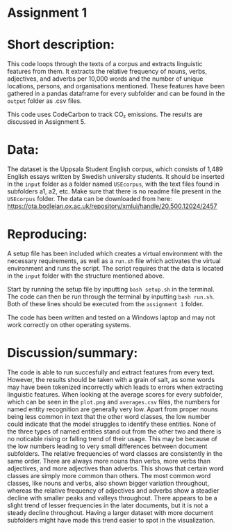 # Assignment 1

# Short description:
This code loops through the texts of a corpus and extracts linguistic features from them. It extracts the relative frequency of nouns, verbs, adjectives, and adverbs per 10,000 words and the number of unique locations, persons, and organisations mentioned. These features have been gathered in a pandas dataframe for every subfolder and can be found in the ```output``` folder as .csv files.

This code uses CodeCarbon to track CO₂ emissions. The results are discussed in Assignment 5.

# Data:
The dataset is the Uppsala Student English corpus, which consists of 1,489 English essays written by Swedish university students. It should be inserted in the ```input``` folder as a folder named ```USEcorpus```, with the text files found in subfolders a1, a2, etc. Make sure that there is no readme file present in the ```USEcorpus``` folder.
The data can be downloaded from here: https://ota.bodleian.ox.ac.uk/repository/xmlui/handle/20.500.12024/2457

# Reproducing:
A setup file has been included which creates a virtual environment with the necessary requirements, as well as a ```run.sh``` file which activates the virtual environment and runs the script. The script requires that the data is located in the ```input``` folder with the structure mentioned above. 

Start by running the setup file by inputting ```bash setup.sh``` in the terminal. 
The code can then be run through the terminal by inputting ```bash run.sh```.
Both of these lines should be executed from the ```assignment 1``` folder.

The code has been written and tested on a Windows laptop and may not work correctly on other operating systems.

# Discussion/summary:
The code is able to run succesfully and extract features from every text. However, the results should be taken with a grain of salt, as some words may have been tokenized incorrectly which leads to errors when extracting linguistic features.
When looking at the average scores for every subfolder, which can be seen in the ```plot.png``` and ```averages.csv``` files, the numbers for named entity recognition are generally very low. Apart from proper nouns being less common in text that the other word classes, the low number could indicate that the model struggles to identify these entities. None of the three types of named entities stand out from the other two and there is no noticable rising or falling trend of their usage. This may be because of the low numbers leading to very small differences between document subfolders. 
The relative frequencies of word classes are consistently in the same order. There are always more nouns than verbs, more verbs than adjectives, and more adjectives than adverbs. This shows that certain word classes are simply more common than others. The most common word classes, like nouns and verbs, also shown bigger variation throughout, whereas the relative frequency of adjectives and adverbs show a steadier decline with smaller peaks and valleys throughout.
There appears to be a slight trend of lesser frequencies in the later documents, but it is not a steady decline throughout. Having a larger dataset with more document subfolders might have made this trend easier to spot in the visualization.